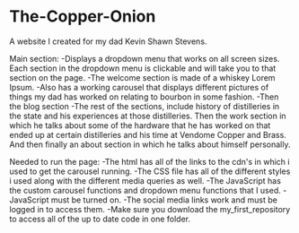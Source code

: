 # The-Copper-Onion
A website I created for my dad Kevin Shawn Stevens.

Main section:
-Displays a dropdown menu that works on all screen sizes. Each section in the dropdown menu is clickable and will take you to that section on the page.
-The welcome section is made of a whiskey Lorem Ipsum.
-Also has a working carousel that displays different pictures of things my dad has worked on relating to bourbon in some fashion.
-Then the blog section
-The rest of the sections, include history of distilleries in the state and his experiences at those distilleries. Then the work section in which he talks about some of the hardware that he has worked on that ended up at certain distilleries and his time at Vendome Copper and Brass. And then finally an about section in which he talks about himself personally. 

Needed to run the page: 
-The html has all of the links to the cdn's in which i used to get the carousel running.
-The CSS file has all of the different styles i used along with the different media queries as well.
-The JavaScript has the custom carousel functions and dropdown menu functions that I used.
-JavaScript must be turned on.
-The social media links work and must be logged in to access them.
-Make sure you download the my_first_repository to access all of the up to date code in one folder.
